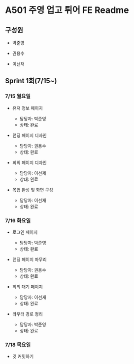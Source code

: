 # A501 주영 업고 튀어 FE Readme

## 구성원

* 박준영

* 권용수

* 이선재

## Sprint 1회(7/15~)

### 7/15 월요일

* 유저 정보 페이지
  * 담당자: 박준영
  * 상태: 완료
  
* 랜딩 페이지 디자인
  * 담당자: 권용수
  * 상태: 완료

* 회의 페이지 디자인
  * 담당자: 이선제
  * 상태: 완료

* 목업 완성 및 화면 구성
  * 담당자: 이선재
  * 상태: 완료


### 7/16 화요일

* 로그인 페이지
  * 담당자: 박준영
  * 상태: 완료

* 랜딩 페이지 마무리
  * 담당자: 권용수
  * 상태: 완료

* 회의 대기 페이지
  * 담당자: 이선재
  * 상태: 완료

* 라우터 경로 정리
  * 담당자: 박준영
  * 상태: 완료

### 7/18 목요일

* 깃 커밋하기
